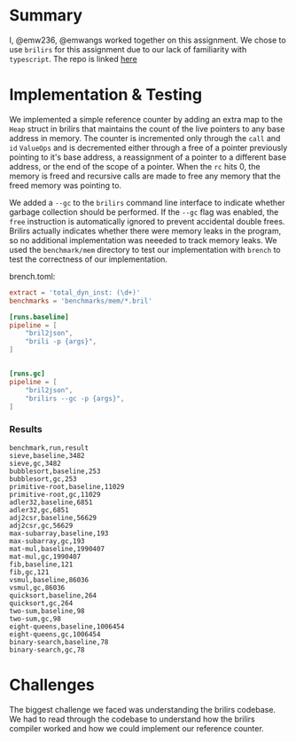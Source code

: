 # Summary 
I, @emw236, @emwangs worked together on this assignment. We chose to use `brilirs` for this assignment due to our lack of familiarity with `typescript`. The repo is linked [here]()

# Implementation \& Testing

We implemented a simple reference counter by adding an extra map to the `Heap` struct in brilirs that maintains the count of the live pointers to any base address in memory. The counter is incremented only through the `call` and `id` `ValueOps` and is decremented either through a free of a pointer previously pointing to it's base address, a reassignment of a pointer to a different base address, or the end of the scope of a pointer. When the `rc` hits 0, the memory is freed and recursive calls are made to free any memory that the freed memory was pointing to. 

We added a `--gc` to the `brilirs` command line interface to indicate whether garbage collection should be performed. If the `--gc` flag was enabled, the `free` instruction is automatically ignored to prevent accidental double frees. Brilirs actually indicates whether there were memory leaks in the program, so no additional implementation was neeeded to track memory leaks. We used the `benchmark/mem` directory to test our implementation with `brench` to test the correctness of our implementation. 

brench.toml:
```brench.toml
extract = 'total_dyn_inst: (\d+)'
benchmarks = 'benchmarks/mem/*.bril'

[runs.baseline]
pipeline = [
    "bril2json",
    "brili -p {args}",
]


[runs.gc]
pipeline = [
    "bril2json",
    "brilirs --gc -p {args}",
]
```

### Results
```
benchmark,run,result
sieve,baseline,3482
sieve,gc,3482
bubblesort,baseline,253
bubblesort,gc,253
primitive-root,baseline,11029
primitive-root,gc,11029
adler32,baseline,6851
adler32,gc,6851
adj2csr,baseline,56629
adj2csr,gc,56629
max-subarray,baseline,193
max-subarray,gc,193
mat-mul,baseline,1990407
mat-mul,gc,1990407
fib,baseline,121
fib,gc,121
vsmul,baseline,86036
vsmul,gc,86036
quicksort,baseline,264
quicksort,gc,264
two-sum,baseline,98
two-sum,gc,98
eight-queens,baseline,1006454
eight-queens,gc,1006454
binary-search,baseline,78
binary-search,gc,78
```

# Challenges 
The biggest challenge we faced was understanding the brilirs codebase. We had to read through the codebase to understand how the brilirs compiler worked and how we could implement our reference counter. 




